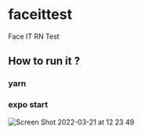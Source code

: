# faceittest
Face IT RN Test

## How to run it ?

### yarn

### expo start

![Screen Shot 2022-03-21 at 12 23 49](https://user-images.githubusercontent.com/46417651/159251468-7898824d-a2ed-408c-ae59-ed440305b6c6.png)
